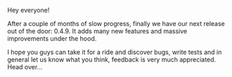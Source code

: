 Hey everyone!

After a couple of months of slow progress, finally we have our next release out
of the door: 0.4.9. It adds many new features and massive improvements under
the hood.

I hope you guys can take it for a ride and discover bugs, write tests and in
general let us know what you think, feedback is very much appreciated. Head
over...
